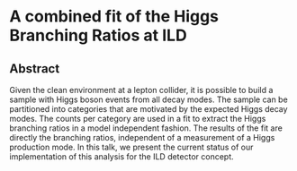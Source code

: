 # A combined fit of the Higgs Branching Ratios at ILD

## Abstract

Given the clean environment at a lepton collider, it is possible to build a sample with Higgs boson events from all decay modes.
The sample can be partitioned into categories that are motivated by the expected Higgs decay modes.
The counts per category are used in a fit to extract the Higgs branching ratios in a model independent fashion.
The results of the fit are directly the branching ratios, independent of a measurement of a Higgs production mode.
In this talk, we present the current status of our implementation of this analysis for the ILD detector concept.
